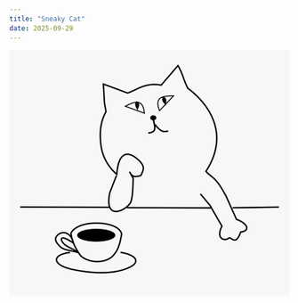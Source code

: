 ```yaml
---
title: "Sneaky Cat"
date: 2025-09-29
---
```



![Cartoon of a cat thinking](_images/cartoon-cat.png)
